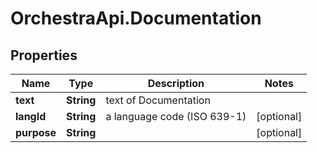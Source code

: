# OrchestraApi.Documentation

## Properties
Name | Type | Description | Notes
------------ | ------------- | ------------- | -------------
**text** | **String** | text of Documentation | 
**langId** | **String** | a language code (ISO 639-1) | [optional] 
**purpose** | **String** |  | [optional] 


